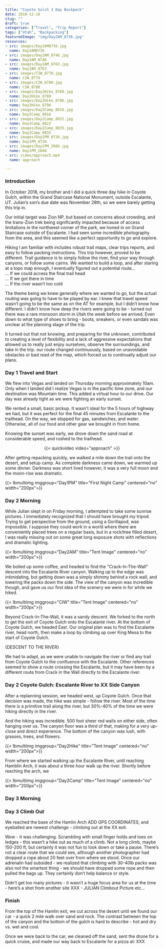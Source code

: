 ```yaml
---
title: "Coyote Gulch 3 Day Backpack"
date: 2018-12-18
slug: ""
draft: true
categories: ["Travel", "Trip Report"]
tags: ["Utah", "Backpacking"]
featuredImage: "img/Day2AM_8736.jpg"
resources:
- src: images/Day2AM8736.jpg
  name: Day2AM8736
- src: images/Day2AM_8746.jpg   
  name: Day2AM_8746
- src: images/Day2AM_8763.jpg
  name: Day2AM_8763
- src: images/CIW_8770.jpg
  name: CIW_8770
- src: images/CIW_8780.jpg
  name: CIW_8780
- src: images/Day2Hike_8789.jpg
  name: Day2Hike_8789
- src: images/Day2Hike_8796.jpg
  name: Day2Hike_8796
- src: images/Day2Camp_8816.jpg
  name: Day2Camp_8816
- src: images/Day2Camp_8822.jpg
  name: Day2Camp_8822
- src: images/Day2Camp_8835.jpg
  name: Day2Camp_8835
- src: images/Day1PM_8726.jpg
  name: Day1PM_8726
- src: images/Day1PM_2666.jpg
  name: Day1PM_2666
- src: video/approach.mp4
  name: approach

---
```


### Introduction

In October 2018, my brother and I did a quick three day hike in Coyote Gulch, within the Grand Staircase National Monument, outside Escalante, UT.  Julian’s son’s due date was November 28th, so we were barely getting this trip in.


Our initial target was Zion NP, but based on concerns about crowding, and the trans-Zion trek being significantly impacted because of access limitations in the northwest corner of the park, we honed in on Grand Staircase outside of Escalante.  I had seen some incredible photography from the area, and this seemed like a perfect opportunity to go and explore.


Hiking I am familiar with includes robust trail maps, clear trips reports, and easy to follow packing instructions.  This trip however, proved to be different.  Trail guidance is to simply follow the river, find your way through canyons, or follow some cairns.  We wanted to build a loop, and after staring at a topo map enough, I eventually figured out a potential route... <br>
... If we could access the final trail head <br>
... If we got there in time <br>
... If the river wasn’t too cold <br>

The theme being we knew generally where we wanted to go, but the actual routing was going to have to be played by ear.  I knew that travel speed wasn’t going to be the same as on the AT for example, but I didn’t know how different.  I didn’t know how deep the rivers were going to be - turned out there was a rare monsoon storm in Utah the week before we arrived.  Even down to what type of shoes to bring - boots, sneakers, or even sandals was unclear at the planning stage of the trip.

It turned out that not knowing, and preparing for the unknown, contributed to creating a level of flexibility and a lack of aggressive expectations that allowed us to really just enjoy ourselves, observe the surroundings, and take in the trip.  our route changed continuously, based on unavoidable obstacles or bad read of the map, which forced us to continually adjust our plans.

### Day 1 Travel and Start

We flew into Vegas and landed on Thursday morning approximately 10am.  Only when I landed did I realize Vegas is in the pacific time zone, and our destination was Mountain time. This added a virtual hour to our drive.  Our day was already tight as we were fighting an early sunset.

We rented a small, basic  pickup.  It wasn't ideal for the 5 hours of highway we had, but it was perfect for the final 45 minutes from Escalante to the trailhead. On the way, we stopped for gas, sandwiches, and water.  Otherwise, all of our food and other gear we brought in from home.

Knowing the sunset was early, we drove down the sand road at considerable speed, and rushed to the trailhead.  

<figure align=center>
{{< quickvideo video="approach" >}}
</figure>

After getting repacking quickly, we walked a mile down the trail onto the desert, and setup camp.  As complete darkness came down, we warmed up some dinner.  Darkness was short lived however, it was a very full moon and the moon-rise was dramatic.

{{< lbmultiimg imggroup="Day1PM" title="First Night Camp" centered="no" width="200px">}}

### Day 2 Morning

While Julian slept in on Friday morning, I attempted to take some sunrise pictures. I immediately recognized that I should have brought my tripod. Trying to get perspective from the ground, using a Gorillapod, was impossible.  I suppose they could work in a world where there are conveniently placed trees on a regular basis, but in a rock/tree filled desert, I was really missing out on some great long exposure shots with reflections and dramatic lighting.

{{< lbmultiimg imggroup="Day2AM" title="Tent Image" centered="no" width="200px">}}

We boiled up some coffee, and headed to find the "Crack-In-The-Wall" descent into the Escalante River canyon. Walking up to the edge was intimidating, but getting down was a simply shimmy behind a rock wall, and lowering the packs down the side.  The view of the canyon was incredible though, and gave us our first idea of the scenery we were in for while we hiked.

{{< lbmultiimg imggroup="CIW" title="Tent Image" centered="no" width="200px">}}

Beyond Crack-In-The-Wall, it was a sandy descent.  We forked to the north to get the exit of Coyote Gulch onto the Escalante river.  At the bottom of Coyote Gulch, we headed East.  Our original plan was to find the Escalante river, head north, then make a loop by climbing up over King Mesa to the start of Coyote Gulch.

{DESCENT TO THE RIVER}

We had to adapt, as we were unable to navigate the river or find any trail from Coyote Gulch to the confluence with the Escalante.  Other references seemed to show a route crossing the Escalante, but it may have been by a different route from Crack in the Wall directly to the Escalante river. 

### Day 2 Coyote Gulch: Escalante River to XX Side Canyon

After a replanning session, we headed west, up Coyote Gulch.  Once that decision was made, the hike was simple - follow the river.  Most of the time there is a primitive trail along the river, but 30%-40% of the time we were hiking directly in the river.

And the hiking was incredible.  500 foot sheer red walls on either side, often hanging over us.  The canyon floor was a third of that, making for a very up-close and direct experience.  The bottom of the canyon was lush, with grasses, trees, and flowers.  

{{< lbmultiimg imggroup="Day2Hike" title="Tent Image" centered="no" width="200px">}}

From where we started walking up the Escalante River, until reaching Hamblin Arch, it was about a three hour walk up the river.  Shortly before reaching the arch, we   

{{< lbmultiimg imggroup="Day2Camp" title="Tent Image" centered="no" width="200px">}}


### Day 3 Morning



### Day 3 Climb Out

We reached the base of the Hamlin Arch ADD GPS COORDINATES, and eyeballed are newest challenge - climbing out at the XX exit.  

Wow - it was challenging.  Scrambling with small finger holds and toes on ledges - this wasn’t a hike out as much of a climb.  Not a long climb, maybe 150-200 ft, but certainly it was not fun to look down or take a pause.  There’s not a clear route that we could see, although another photographer had dropped a rope about 20 feet over from where we stood.  Once our adrenalin had subsided - we realized that climbing with 30-40lb packs was also not the smartest thing - we should have dropped some rope and then pulled the bags up.  They certainly don’t help balance or style.

Didn’t get too many pictures - it wasn’t a huge focus area for us at the time - here’s a shot from another site XXX - JULIAN Climbout Picture etc...


### Finish

From the top of the Hamlin exit, we cut across the desert until we found our car - a quick 2 mile walk over sand and rock.  The contrast between the top of the canyon and the bottom of the gulch is hard to describe - hot and dry vs. wet and cool.

Once we were back to the car, we cleaned off the sand, sent the drone for a quick cruise, and made our way back to Escalante for a pizza at: XXX
